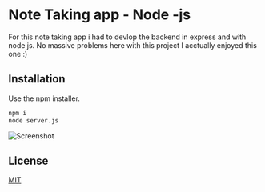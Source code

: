 # Note Taking app - Node -js
For this note taking app i had to devlop the backend in express and with node js.
No massive problems here with this project I acctually enjoyed this one :)

## Installation

Use the npm installer.

```bash
npm i 
node server.js
```

![Screenshot ](https://i.imgur.com/wSjWH0j.png)

## License
[MIT](https://choosealicense.com/licenses/mit/)
